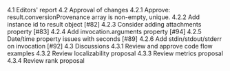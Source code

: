 4.1 Editors' report
4.2 Approval of changes
  4.2.1 Approve: result.conversionProvenance array is non-empty, unique.
  4.2.2 Add instance id to result object [#82]
  4.2.3 Consider adding attachments property [#83]
  4.2.4 Add invocation.arguments property [#94]
  4.2.5 Date/time property issues with seconds [#89]
  4.2.6 Add stdin/stdout/stderr on invocation [#92]
4.3 Discussions
  4.3.1 Review and approve code flow examples
  4.3.2 Review localizability proposal
  4.3.3 Review metrics proposal
  4.3.4 Review rank proposal
